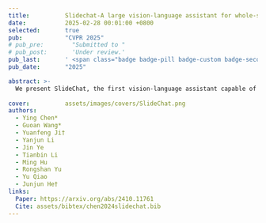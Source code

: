 ```yaml
---
title:          Slidechat-A large vision-language assistant for whole-slide pathology image understanding
date:           2025-02-28 00:01:00 +0800
selected:       true
pub:            "CVPR 2025"
# pub_pre:        "Submitted to "
# pub_post:       'Under review.'
pub_last:       ' <span class="badge badge-pill badge-custom badge-secondary">Conference</span>'
pub_date:       "2025"

abstract: >-
  We present SlideChat, the first vision-language assistant capable of understanding gigapixel whole-slide images, exhibiting excellent multimodal conversational capability and response complex instruction across diverse pathology scenarios. To support its development, we created SlideInstruction, the largest instruction-following dataset for WSIs consisting of 4.2K WSI captions and 176K VQA pairs with multiple categories. Furthermore, we propose SlideBench, a multimodal benchmark that incorporates captioning and VQA tasks to assess SlideChat's capabilities in varied clinical settings such as microscopy, diagnosis.
  
cover:          assets/images/covers/SlideChat.png
authors:
  - Ying Chen*
  - Guoan Wang*
  - Yuanfeng Ji†
  - Yanjun Li
  - Jin Ye
  - Tianbin Li
  - Ming Hu
  - Rongshan Yu
  - Yu Qiao
  - Junjun He†
links:
  Paper: https://arxiv.org/abs/2410.11761
  Cite: assets/bibtex/chen2024slidechat.bib
---
```

